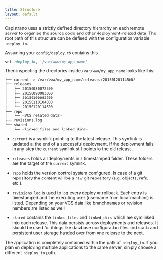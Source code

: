 ```yaml
---
title: Structure
layout: default
---
```


Capistrano uses a strictly defined directory hierarchy on each remote server to organise the source code and other deployment-related data. The root path of this structure can be defined with the configuration variable `:deploy_to`.

Assuming your `config/deploy.rb` contains this:

```ruby
set :deploy_to, '/var/www/my_app_name'
```


Then inspecting the directories inside `/var/www/my_app_name` looks like this:

```bash
├── current -> /var/www/my_app_name/releases/20150120114500/
├── releases
│   ├── 20150080072500
│   ├── 20150090083000
│   ├── 20150100093500
│   ├── 20150110104000
│   └── 20150120114500
├── repo
│   └── <VCS related data>
├── revisions.log
└── shared
    └── <linked_files and linked_dirs>
```


* `current` is a symlink pointing to the latest release. This symlink is
updated at the end of a  successful deployment. If the deployment fails in any
step the `current` symlink still points to the  old release.

* `releases` holds all deployments in a timestamped folder. These folders are
the target of the `current` symlink.

* `repo` holds the version control system configured. In case of a git
repository the content will be a  raw git repository (e.g. objects, refs,
etc.).

* `revisions.log` is used to log every deploy or rollback. Each entry is
timestamped and the executing  user (username from local machine) is listed.
Depending on your VCS data like branchnames or revision  numbers are listed as
well.

* `shared` contains the `linked_files` and `linked_dirs` which are symlinked
into each release. This  data persists across deployments and releases. It
should be used for things like database configuration  files and static and
persistent user storage handed over from one release to the next.

The application is completely contained within the path of `:deploy_to`. If
you plan on deploying multiple applications to the same server, simply choose
a different `:deploy_to` path.
